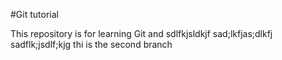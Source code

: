 #Git tutorial 

This repository is for learning Git and 
sdlfkjsldkjf
sad;lkfjas;dlkfj
sadflk;jsdlf;kjg
thi is the second branch
